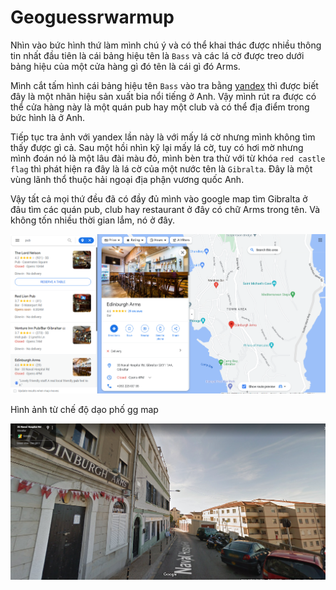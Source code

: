 # Geoguessrwarmup

Nhìn vào bức hình thứ làm mình chú ý và có thể khai thác được nhiều thông tin nhất đầu tiên là cái bảng hiệu tên là `Bass` và các lá cờ được treo dưới bảng hiệu 
của một cửa hàng gì đó tên là cái gì đó Arms.

Mình cắt tấm hình cái bảng hiệu tên `Bass` vào tra bằng [yandex](https://yandex.com/images/) thì được biết đây là một nhãn hiệu sản xuất bia nổi tiếng ở Anh.
Vậy mình rút ra được có thể cửa hàng này là một quán pub hay một club và có thể địa điểm trong bức hình là ở Anh.

Tiếp tục tra ảnh với yandex lần này là với mấy lá cờ nhưng mình không tìm thấy được gì cả. Sau một hồi nhìn kỹ lại mấy lá cờ, tuy có hơi mờ nhưng mình đoán nó là
một lâu đài màu đỏ, mình bèn tra thử với từ khóa `red castle flag` thì phát hiện ra đây là lá cờ của một nước tên là `Gibralta`. Đây là một vùng lãnh thổ thuộc hải
ngoại địa phận vương quốc Anh.

Vậy tất cả mọi thứ đều đã có đầy đủ mình vào google map tìm Gibralta ở đâu tìm các quán pub, club hay restaurant ở đây có chữ Arms trong tên. Và không tốn nhiều thời
gian lắm, nó ở đây.

![alt text](https://github.com/bananNat/Writeups/blob/main/LITCTF%202022/Osint/geoguessrwarmup/1.png)

Hình ảnh từ chế độ dạo phố gg map

![alt text](https://github.com/bananNat/Writeups/blob/main/LITCTF%202022/Osint/geoguessrwarmup/2.png)
